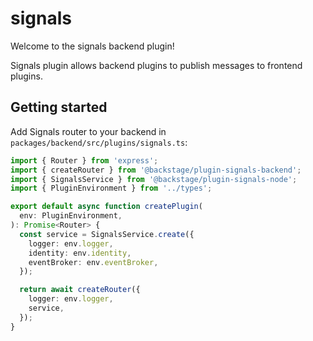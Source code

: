 # signals

Welcome to the signals backend plugin!

Signals plugin allows backend plugins to publish messages to frontend plugins.

## Getting started

Add Signals router to your backend in `packages/backend/src/plugins/signals.ts`:

```ts
import { Router } from 'express';
import { createRouter } from '@backstage/plugin-signals-backend';
import { SignalsService } from '@backstage/plugin-signals-node';
import { PluginEnvironment } from '../types';

export default async function createPlugin(
  env: PluginEnvironment,
): Promise<Router> {
  const service = SignalsService.create({
    logger: env.logger,
    identity: env.identity,
    eventBroker: env.eventBroker,
  });

  return await createRouter({
    logger: env.logger,
    service,
  });
}
```
